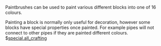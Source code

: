 Paintbrushes can be used to paint various different blocks into one of 16 colours.

Painting a block is normally only useful for decoration, however some blocks have special properties once painted.
For example pipes will not connect to other pipes if they are painted different colours.
$[special.all_crafting](buildcraftcore:paintbrush)
